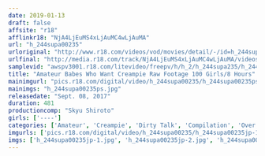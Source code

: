 ```yaml
---
date: 2019-01-13
draft: false
affsite: "r18"
afflinkr18: "NjA4LjEuMS4xLjAuMC4wLjAuMA"
url: "h_244supa00235"
urloriginal: "http://www.r18.com/videos/vod/movies/detail/-/id=h_244supa00235"
urlfinal: "http://media.r18.com/track/NjA4LjEuMS4xLjAuMC4wLjAuMA/videos/vod/movies/detail/-/id=h_244supa00235"
samplevid: "awspv3001.r18.com/litevideo/freepv/h/h_2/h_244supa235/h_244supa235_dmb_w.mp4"
title: "Amateur Babes Who Want Creampie Raw Footage 100 Girls/8 Hours"
mainimgurl: "pics.r18.com/digital/video/h_244supa00235/h_244supa00235ps.jpg"
mainimgs: "h_244supa00235ps.jpg"
releasedate: "Sept. 08, 2017"
duration: 481
productioncomp: "Skyu Shiroto"
girls: ['----']
categories: ['Amateur', 'Creampie', 'Dirty Talk', 'Compilation', 'Over 4 Hours', 'Hi-Def']
imgurls: ['pics.r18.com/digital/video/h_244supa00235/h_244supa00235jp-1.jpg', 'pics.r18.com/digital/video/h_244supa00235/h_244supa00235jp-2.jpg', 'pics.r18.com/digital/video/h_244supa00235/h_244supa00235jp-3.jpg', 'pics.r18.com/digital/video/h_244supa00235/h_244supa00235jp-4.jpg', 'pics.r18.com/digital/video/h_244supa00235/h_244supa00235jp-5.jpg', 'pics.r18.com/digital/video/h_244supa00235/h_244supa00235jp-6.jpg', 'pics.r18.com/digital/video/h_244supa00235/h_244supa00235jp-7.jpg', 'pics.r18.com/digital/video/h_244supa00235/h_244supa00235jp-8.jpg', 'pics.r18.com/digital/video/h_244supa00235/h_244supa00235jp-9.jpg', 'pics.r18.com/digital/video/h_244supa00235/h_244supa00235jp-10.jpg', 'pics.r18.com/digital/video/h_244supa00235/h_244supa00235jp-11.jpg', 'pics.r18.com/digital/video/h_244supa00235/h_244supa00235jp-12.jpg', 'pics.r18.com/digital/video/h_244supa00235/h_244supa00235jp-13.jpg', 'pics.r18.com/digital/video/h_244supa00235/h_244supa00235jp-14.jpg', 'pics.r18.com/digital/video/h_244supa00235/h_244supa00235jp-15.jpg', 'pics.r18.com/digital/video/h_244supa00235/h_244supa00235jp-16.jpg', 'pics.r18.com/digital/video/h_244supa00235/h_244supa00235jp-17.jpg', 'pics.r18.com/digital/video/h_244supa00235/h_244supa00235jp-18.jpg', 'pics.r18.com/digital/video/h_244supa00235/h_244supa00235jp-19.jpg', 'pics.r18.com/digital/video/h_244supa00235/h_244supa00235jp-20.jpg']
imgs: ['h_244supa00235jp-1.jpg', 'h_244supa00235jp-2.jpg', 'h_244supa00235jp-3.jpg', 'h_244supa00235jp-4.jpg', 'h_244supa00235jp-5.jpg', 'h_244supa00235jp-6.jpg', 'h_244supa00235jp-7.jpg', 'h_244supa00235jp-8.jpg', 'h_244supa00235jp-9.jpg', 'h_244supa00235jp-10.jpg', 'h_244supa00235jp-11.jpg', 'h_244supa00235jp-12.jpg', 'h_244supa00235jp-13.jpg', 'h_244supa00235jp-14.jpg', 'h_244supa00235jp-15.jpg', 'h_244supa00235jp-16.jpg', 'h_244supa00235jp-17.jpg', 'h_244supa00235jp-18.jpg', 'h_244supa00235jp-19.jpg', 'h_244supa00235jp-20.jpg']
---
```

